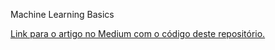 Machine Learning Basics

[Link para o artigo no Medium com o código deste repositório.](https://medium.com/datadriveninvestor/stop-wasting-times-to-learn-machine-learning-read-this-instead-5abfab230279)


